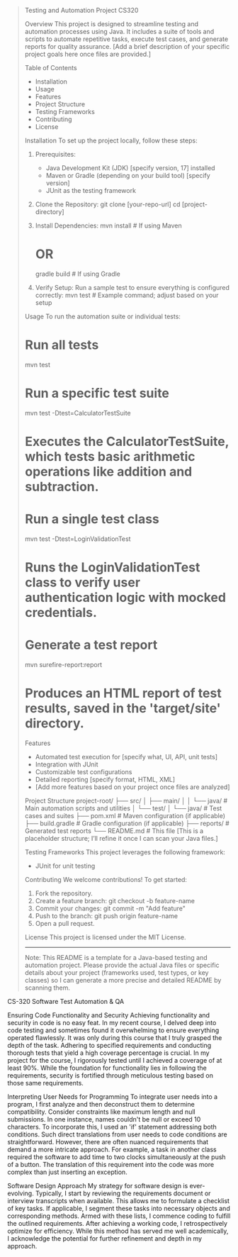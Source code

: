 > Testing and Automation Project CS320
>
> Overview
> This project is designed to streamline testing and automation processes using Java. It includes a suite of tools and scripts to automate repetitive tasks, execute test cases, and generate reports for quality assurance. [Add a brief description of your specific project goals here once files are provided.]
>
> Table of Contents
> - Installation
> - Usage
> - Features
> - Project Structure
> - Testing Frameworks
> - Contributing
> - License
>
> Installation
> To set up the project locally, follow these steps:
>
> 1. Prerequisites:
>    - Java Development Kit (JDK) [specify version, 17] installed
>    - Maven or Gradle (depending on your build tool) [specify version]
>    - JUnit as the testing framework
>
> 2. Clone the Repository:
>    git clone [your-repo-url]
>    cd [project-directory]
>
> 3. Install Dependencies:
>    mvn install  # If using Maven
>    # OR
>    gradle build  # If using Gradle
>
> 4. Verify Setup:
>    Run a sample test to ensure everything is configured correctly:
>    mvn test  # Example command; adjust based on your setup
>
> Usage
> To run the automation suite or individual tests:
>
> # Run all tests
> mvn test
>
> # Run a specific test suite
> mvn test -Dtest=CalculatorTestSuite
> # Executes the CalculatorTestSuite, which tests basic arithmetic operations like addition and subtraction.
>
> # Run a single test class
> mvn test -Dtest=LoginValidationTest
> # Runs the LoginValidationTest class to verify user authentication logic with mocked credentials.
>
> # Generate a test report
> mvn surefire-report:report
> # Produces an HTML report of test results, saved in the 'target/site' directory.
>
> Features
> - Automated test execution for [specify what, UI, API, unit tests]
> - Integration with JUnit
> - Customizable test configurations
> - Detailed reporting [specify format, HTML, XML]
> - [Add more features based on your project once files are analyzed]
>
> Project Structure
> project-root/
> ├── src/
> │   ├── main/
> │   │   └── java/         # Main automation scripts and utilities
> │   └── test/
> │       └── java/         # Test cases and suites
> ├── pom.xml               # Maven configuration (if applicable)
> ├── build.gradle          # Gradle configuration (if applicable)
> ├── reports/              # Generated test reports
> └── README.md             # This file
> [This is a placeholder structure; I’ll refine it once I can scan your Java files.]
>
> Testing Frameworks
> This project leverages the following framework:
> - JUnit for unit testing
>
> Contributing
> We welcome contributions! To get started:
> 1. Fork the repository.
> 2. Create a feature branch: git checkout -b feature-name
> 3. Commit your changes: git commit -m "Add feature"
> 4. Push to the branch: git push origin feature-name
> 5. Open a pull request.
>
> License
> This project is licensed under the MIT License.
>
> ---
> Note: This README is a template for a Java-based testing and automation project. Please provide the actual Java files or specific details about your project (frameworks used, test types, or key classes) so I can generate a more precise and detailed README by scanning them.


CS-320 Software Test Automation & QA

Ensuring Code Functionality and Security
Achieving functionality and security in code is no easy feat. In my recent course, I delved deep into code testing and sometimes found it overwhelming to ensure everything operated flawlessly. It was only during this course that I truly grasped the depth of the task. Adhering to specified requirements and conducting thorough tests that yield a high coverage percentage is crucial. In my project for the course, I rigorously tested until I achieved a coverage of at least 90%. While the foundation for functionality lies in following the requirements, security is fortified through meticulous testing based on those same requirements.

Interpreting User Needs for Programming
To integrate user needs into a program, I first analyze and then deconstruct them to determine compatibility. Consider constraints like maximum length and null submissions. In one instance, names couldn't be null or exceed 10 characters. To incorporate this, I used an 'if' statement addressing both conditions. Such direct translations from user needs to code conditions are straightforward. However, there are often nuanced requirements that demand a more intricate approach. For example, a task in another class required the software to add time to two clocks simultaneously at the push of a button. The translation of this requirement into the code was more complex than just inserting an exception.

Software Design Approach
My strategy for software design is ever-evolving. Typically, I start by reviewing the requirements document or interview transcripts when available. This allows me to formulate a checklist of key tasks. If applicable, I segment these tasks into necessary objects and corresponding methods. Armed with these lists, I commence coding to fulfill the outlined requirements. After achieving a working code, I retrospectively optimize for efficiency. While this method has served me well academically, I acknowledge the potential for further refinement and depth in my approach.
